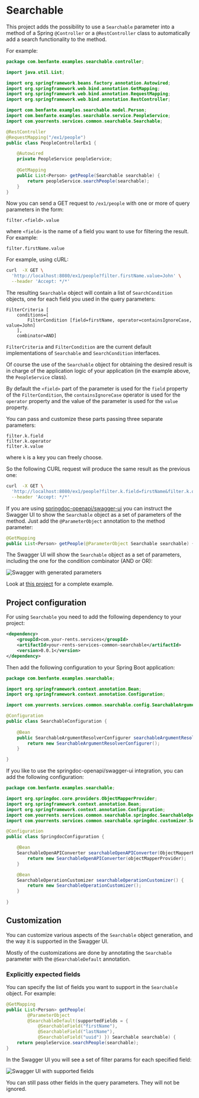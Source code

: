 # Searchable

This project adds the possibility to use a `Searchable` parameter into a method of a Spring `@Controller` or a `@RestController` class to automatically add a search functionality to the method.

For example:

```java
package com.benfante.examples.searchable.controller;

import java.util.List;

import org.springframework.beans.factory.annotation.Autowired;
import org.springframework.web.bind.annotation.GetMapping;
import org.springframework.web.bind.annotation.RequestMapping;
import org.springframework.web.bind.annotation.RestController;

import com.benfante.examples.searchable.model.Person;
import com.benfante.examples.searchable.service.PeopleService;
import com.yourrents.services.common.searchable.Searchable;

@RestController
@RequestMapping("/ex1/people")
public class PeopleControllerEx1 {

    @Autowired
    private PeopleService peopleService;
    
    @GetMapping
    public List<Person> getPeople(Searchable searchable) {
        return peopleService.searchPeople(searchable);
    }
}
```

Now you can send a GET request to `/ex1/people` with one or more of query parameters in the form:

```properties
filter.<field>.value
```

where `<field>` is the name of a field you want to use for filtering the result. For example:

```properties
filter.firstName.value
```

For example, using cURL:

```bash
curl  -X GET \
  'http://localhost:8080/ex1/people?filter.firstName.value=John' \
  --header 'Accept: */*'
```

The resulting `Searchable` object will contain a list of `SearchCondition` objects, one for each field you used in the query parameters:

```text
FilterCriteria [
    conditions=[
        FilterCondition [field=firstName, operator=containsIgnoreCase, value=John]
    ],
    combinator=AND]
```

`FilterCriteria` and `FilterCondition` are the current default implementations of `Searchable` and `SearchCondition` interfaces.

Of course the use of the `Searchable` object for obtaining the desired result is in charge of the application logic of your application (in the example above, the `PeopleService` class).

By default the `<field>` part of the parameter is used for the `field` property of the `FilterCondition`, the `containsIgnoreCase` operator is used for the `operator` property and the value of the parameter is used for the `value` property.

You can pass and customize these parts passing three separate parameters:

```properties
filter.k.field
filter.k.operator
filter.k.value
```

where `k` is a key you can freely choose.

So the following CURL request will produce the same result as the previous one:

```bash
curl  -X GET \
  'http://localhost:8080/ex1/people?filter.k.field=firstName&filter.k.operator=containsIgnoreCase&filter.k.value=John' \
  --header 'Accept: */*'
```

If you are using [springdoc-openapi/swagger-ui](https://springdoc.org) you can instruct the Swagger UI to show the `Searchable` object as a set of parameters of the method. Just add the `@ParameterObject` annotation to the method parameter:

```java
@GetMapping
public List<Person> getPeople(@ParameterObject Searchable searchable) {
```

The Swagger UI will show the `Searchable` object as a set of parameters, including the one for the condition combinator (AND or OR):

![Swagger with generated parameters](https://github.com/your-rents/your-rents-services/assets/134066/8e70bf87-7cd5-4d86-94f2-60f2480f862e)

Look at [this project](https://github.com/benfante/searchable-example) for a complete example.

## Project configuration

For using `Searchable` you need to add the following dependency to your project:

```xml
<dependency>
    <groupId>com.your-rents.services</groupId>
    <artifactId>your-rents-services-common-searchable</artifactId>
    <version>0.0.1</version>
</dependency>
```

Then add the following configuration to your Spring Boot application:

```java
package com.benfante.examples.searchable;

import org.springframework.context.annotation.Bean;
import org.springframework.context.annotation.Configuration;

import com.yourrents.services.common.searchable.config.SearchableArgumentResolverConfigurer;

@Configuration
public class SearchableConfiguration {
    
    @Bean
    public SearchableArgumentResolverConfigurer searchableArgumentResolverConfigurer() {
        return new SearchableArgumentResolverConfigurer();
    }

}
```

If you like to use the springdoc-openapi/swagger-ui integration, you can add the following configuration:

```java
package com.benfante.examples.searchable;

import org.springdoc.core.providers.ObjectMapperProvider;
import org.springframework.context.annotation.Bean;
import org.springframework.context.annotation.Configuration;
import com.yourrents.services.common.searchable.springdoc.SearchableOpenAPIConverter;
import com.yourrents.services.common.searchable.springdoc.customizer.SearchableOperationCustomizer;

@Configuration
public class SpringdocConfiguration {

    @Bean
    SearchableOpenAPIConverter searchableOpenAPIConverter(ObjectMapperProvider objectMapperProvider) {
        return new SearchableOpenAPIConverter(objectMapperProvider);
    }

    @Bean
    SearchableOperationCustomizer searchableOperationCustomizer() {
        return new SearchableOperationCustomizer();
    }
    
}
```

## Customization

You can customize various aspects of the `Searchable` object generation, and the way it is supported in the Swagger UI.

Mostly of the customizations are done by annotating the `Searchable` parameter with the `@SearchableDefault` annotation.

### Explicitly expected fields

You can specify the list of fields you want to support in the `Searchable` object. For example:

```java
@GetMapping
public List<Person> getPeople(
        @ParameterObject
        @SearchableDefault(supportedFields = {
            @SearchableField("firstName"),
            @SearchableField("lastName"),
            @SearchableField("uuid") }) Searchable searchable) {
    return peopleService.searchPeople(searchable);
}
```

In the Swagger UI you will see a set of filter params for each specified field:

![Swagger UI with supported fields](https://github.com/your-rents/your-rents-services/assets/134066/6c6d88a9-7d7a-481a-aaf9-1b938e05dcdf)

You can still pass other fields in the query parameters. They will not be ignored.
